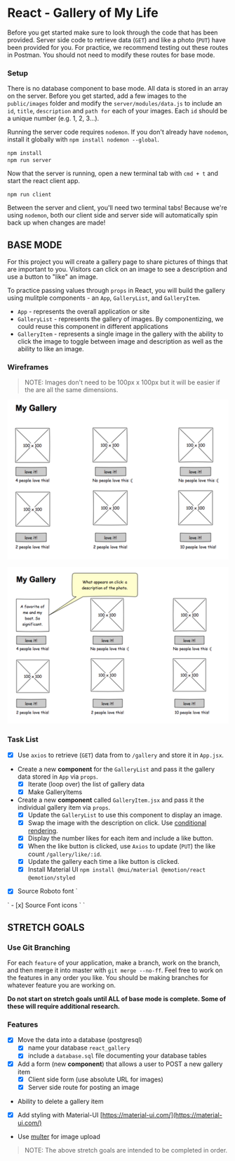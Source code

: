 # React - Gallery of My Life

Before you get started make sure to look through the code that has been provided. Server side code to retrieve data (`GET`) and like a photo (`PUT`) have been provided for you. For practice, we recommend testing out these routes in Postman. You should not need to modify these routes for base mode.

### Setup

There is no database component to base mode. All data is stored in an array on the server. Before you get started, add a few images to the `public/images` folder and modify the `server/modules/data.js` to include an `id`, `title`, `description` and `path for` each of your images. Each `id` should be a unique number (e.g. 1, 2, 3...).

Running the server code requires `nodemon`. If you don't already have `nodemon`, install it globally with `npm install nodemon --global`.

```
npm install
npm run server
```

Now that the server is running, open a new terminal tab with `cmd + t` and start the react client app.

```
npm run client
```

Between the server and client, you'll need two terminal tabs! Because we're using `nodemon`, both our client side and server side will automatically spin back up when changes are made!

## BASE MODE

For this project you will create a gallery page to share pictures of things that are important to you. Visitors can click on an image to see a description and use a button to "like" an image.

To practice passing values through `props` in React, you will build the gallery using mulitple components - an `App`, `GalleryList`, and `GalleryItem`.

-   `App` - represents the overall application or site
-   `GalleryList` - represents the gallery of images. By componentizing, we could reuse this component in different applications
-   `GalleryItem` - represents a single image in the gallery with the ability to click the image to toggle between image and description as well as the ability to like an image.

### Wireframes

> NOTE: Images don't need to be 100px x 100px but it will be easier if the are all the same dimensions.

![mockup one](wireframes/first-mockup.png)

![mockup two](wireframes/second-mockup.png)

### Task List

-   [x] Use `axios` to retrieve (`GET`) data from to `/gallery` and store it in `App.jsx`.
-   Create a new **component** for the `GalleryList` and pass it the gallery data stored in `App` via `props`.
    -   [x] Iterate (loop over) the list of gallery data
    -   [x] Make GalleryItems
-   Create a new **component** called `GalleryItem.jsx` and pass it the individual gallery item via `props`.
    -   [x] Update the `GalleryList` to use this component to display an image.
    -   [x] Swap the image with the description on click. Use [conditional rendering](https://reactjs.org/docs/conditional-rendering.html).
    -   [x] Display the number likes for each item and include a like button.
    -   [x] When the like button is clicked, use `Axios` to update (`PUT`) the like count `/gallery/like/:id`.
    -   [x] Update the gallery each time a like button is clicked.
    -   [x] Install Material UI `npm install @mui/material @emotion/react @emotion/styled`
-   [x] Source Roboto font
    `
<link rel="stylesheet" href="https://fonts.googleapis.com/css?family=Roboto:300,400,500,700&display=swap" />
    `
-   [x] Source Font icons
    `
<link
  rel="stylesheet"
  href="https://fonts.googleapis.com/icon?family=Material+Icons"
/>
    `

## STRETCH GOALS

### Use Git Branching

For each `feature` of your application, make a branch, work on the branch, and then merge it into master with `git merge --no-ff`. Feel free to work on the features in any order you like. You should be making branches for whatever feature you are working on.

**Do not start on stretch goals until ALL of base mode is complete. Some of these will require additional research.**

### Features

-   [x] Move the data into a database (postgresql)
    -   [x] name your database `react_gallery`
    -   [x] include a `database.sql` file documenting your database tables
-   [x] Add a form (new **component**) that allows a user to POST a new gallery item
    -   [x] Client side form (use absolute URL for images)
    -   [x] Server side route for posting an image
-   Ability to delete a gallery item
-   [x] Add styling with Material-UI [https://material-ui.com/](https://material-ui.com/)
-   Use [multer](https://github.com/expressjs/multer) for image upload

> NOTE: The above stretch goals are intended to be completed in order.
